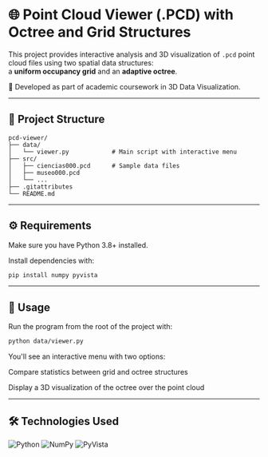# 🌐 Point Cloud Viewer (.PCD) with Octree and Grid Structures

This project provides interactive analysis and 3D visualization of `.pcd` point cloud files using two spatial data structures:  
a **uniform occupancy grid** and an **adaptive octree**.

🔬 Developed as part of academic coursework in 3D Data Visualization.


---

## 📁 Project Structure

```
pcd-viewer/
├── data/
│   └── viewer.py            # Main script with interactive menu
├── src/
│   ├── ciencias000.pcd      # Sample data files
│   ├── museo000.pcd
│   └── ...
├── .gitattributes
└── README.md
```

---

## ⚙️ Requirements

Make sure you have Python 3.8+ installed.

Install dependencies with:

```bash
pip install numpy pyvista
```

---

## 🚀 Usage

Run the program from the root of the project with:

```bash
python data/viewer.py
```

You'll see an interactive menu with two options:

Compare statistics between grid and octree structures

Display a 3D visualization of the octree over the point cloud

---

## 🛠️ Technologies Used

![Python](https://img.shields.io/badge/-Python-333?logo=python)
![NumPy](https://img.shields.io/badge/-NumPy-333?logo=numpy)
![PyVista](https://img.shields.io/badge/-PyVista-333)
